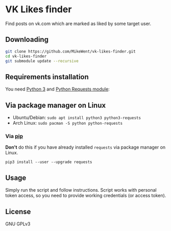 # VK Likes finder

Find posts on vk.com which are marked as liked by some target user.

## Downloading

```bash
git clone https://github.com/MikeWent/vk-likes-finder.git
cd vk-likes-finder
git submodule update --recursive
```

## Requirements installation

You need [Python 3](https://www.python.org/downloads/) and [Python Requests module](http://python-requests.com):

## Via package manager on Linux 

- Ubuntu/Debian: `sudo apt install python3 python3-requests`
- Arch Linux: `sudo pacman -S python python-requests`

### Via [pip](https://pip.pypa.io/en/stable/installing/)

**Don't** do this if you have already installed `requests` via package manager on Linux.

`pip3 install --user --upgrade requests`

## Usage

Simply run the script and follow instructions. Script works with personal token access, so you need to provide working credentials (or access token).

## License

GNU GPLv3
